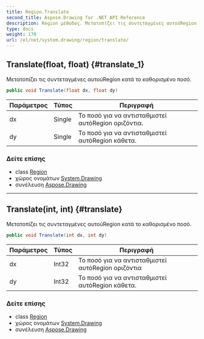 ```yaml
---
title: Region.Translate
second_title: Aspose.Drawing for .NET API Reference
description: Region μέθοδος. Μετατοπίζει τις συντεταγμένες αυτούRegion κατά το καθορισμένο ποσό.
type: docs
weight: 170
url: /el/net/system.drawing/region/translate/
---
```

## Translate(float, float) {#translate_1}

Μετατοπίζει τις συντεταγμένες αυτούRegion κατά το καθορισμένο ποσό.

```csharp
public void Translate(float dx, float dy)
```

| Παράμετρος | Τύπος | Περιγραφή |
| --- | --- | --- |
| dx | Single | Το ποσό για να αντισταθμιστεί αυτόRegion οριζόντια. |
| dy | Single | Το ποσό για να αντισταθμιστεί αυτόRegion κάθετα. |

### Δείτε επίσης

* class [Region](../)
* χώρος ονομάτων [System.Drawing](../../region/)
* συνέλευση [Aspose.Drawing](../../../)

---

## Translate(int, int) {#translate}

Μετατοπίζει τις συντεταγμένες αυτούRegion κατά το καθορισμένο ποσό.

```csharp
public void Translate(int dx, int dy)
```

| Παράμετρος | Τύπος | Περιγραφή |
| --- | --- | --- |
| dx | Int32 | Το ποσό για να αντισταθμιστεί αυτόRegion οριζόντια |
| dy | Int32 | Το ποσό για να αντισταθμιστεί αυτόRegion κάθετα. |

### Δείτε επίσης

* class [Region](../)
* χώρος ονομάτων [System.Drawing](../../region/)
* συνέλευση [Aspose.Drawing](../../../)


